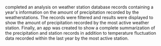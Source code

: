 completed an analysis on weather station database records containing a year's information on the amount of precipitation recorded by the weatherstations. The records were filtered and results were displayed to show the amount of precipitation recorded by the most active weather station. 
Finally, an app was created to show a complete summarization of the precipitation and station records in addition to temperature fluctuation data recorded within the last year by the most active station.
